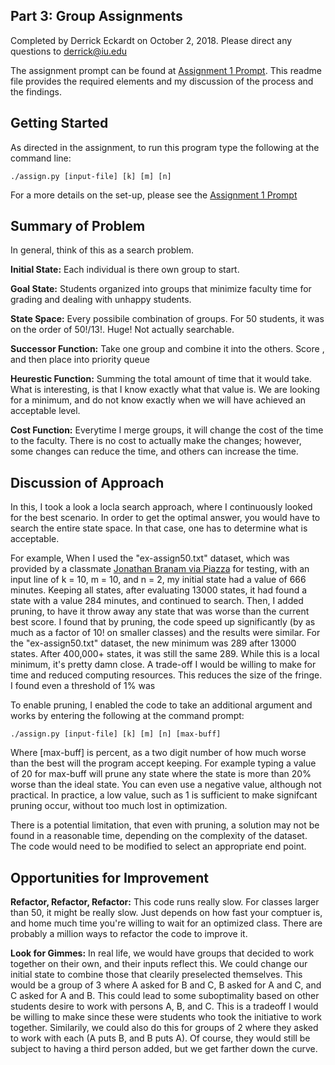 ## Part 3: Group Assignments

Completed by Derrick Eckardt on October 2, 2018.  Please direct any questions to [derrick@iu.edu](mailto:derrick@iu.edu)

The assignment prompt can be found at [Assignment 1 Prompt](https://github.iu.edu/cs-b551-fa2018/derrick-a1/blob/master/a1-v2.pdf).  This readme file provides the required elements and my discussion of the process and the findings.

## Getting Started

As directed in the assignment, to run this program type the following at the command line:

    ./assign.py [input-file] [k] [m] [n]

For a more details on the set-up, please see the [Assignment 1 Prompt](https://github.iu.edu/cs-b551-fa2018/derrick-a1/blob/master/a1-v2.pdf)

## Summary of Problem

In general, think of this as a search problem.

**Initial State:** Each individual is there own group to start.

**Goal State:** Students organized into groups that minimize faculty time for grading and dealing with unhappy students.

**State Space:** Every possibile combination of groups.  For 50 students, it was on the order of 50!/13!.  Huge! Not actually searchable.

**Successor Function:** Take one group and combine it into the others. Score , and then place into priority queue

**Heurestic Function:** Summing the total amount of time that it would take.  What is interesting, is that I know exactly what that value is.  We are looking for a minimum, and do not know exactly when we will have achieved an acceptable level.

**Cost Function:** Everytime I merge groups, it will change the cost of the time to the faculty.  There is no cost to actually make the changes; however, some changes can reduce the time, and others can increase the time.

## Discussion of Approach

In this, I took a look a locla search approach, where I continuously looked for the best scenario.  In order to get the optimal answer, you would have to search the entire state space.  In that case, one has to determine what is acceptable.

For example, When I used the "ex-assign50.txt" dataset, which was provided by a classmate [Jonathan Branam via Piazza](https://piazza.com/class/jl1erlsbz1n6ax?cid=259) for testing, with an input line of k = 10, m = 10, and n = 2, my initial state had a value of 666 minutes.  Keeping all states, after evaluating 13000 states, it had found a state with a value 284 minutes, and continued to search.  Then, I added pruning, to have it throw away any state that was worse than the current best score.  I found that by pruning, the code speed up significantly (by as much as a factor of 10! on smaller classes) and the results were similar.  For the "ex-assign50.txt" dataset, the new minimum was 289 after 13000 states.  After 400,000+ states, it was still the same 289.  While this is a local minimum, it's pretty damn close.  A trade-off I would be willing to make for time and reduced computing resources.  This reduces the size of the fringe.  I found even a threshold of 1% was 

To enable pruning, I enabled the code to take an additional argument and works by entering the following at the command prompt:

    ./assign.py [input-file] [k] [m] [n] [max-buff]

Where [max-buff] is percent, as a two digit number of how much worse than the best will the program accept keeping.  For example typing a value of 20 for max-buff will prune any state where the state is more than 20% worse than the ideal state.  You can even use a negative value, although not practical.  In practice, a low value, such as 1 is sufficient to make signifcant pruning occur, without too much lost in optimization.

There is a potential limitation, that even with pruning, a solution may not be found in a reasonable time, depending on the complexity of the dataset.  The code would need to be modified to select an appropriate end point.

## Opportunities for Improvement

**Refactor, Refactor, Refactor:** This code runs really slow.  For classes larger than 50, it might be really slow.  Just depends on how fast your comptuer is, and home much time you're willing to wait for an optimized class. There are probably a million ways to refactor the code to improve it.

**Look for Gimmes:** In real life, we would have groups that decided to work together on their own, and their inputs reflect this.  We could change our initial state to combine those that clearily preselected themselves.  This would be a group of 3 where A asked for B and C, B asked for A and C, and C asked for A and B.  This could lead to some suboptimality based on other students desire to work with persons A, B, and C.  This is a tradeoff I would be willing to make since these were students who took the initiative to work together.  Similarily, we could also do this for groups of 2 where they asked to work with each (A puts B, and B puts A).  Of course, they would still be subject to having a third person added, but we get farther down the curve.